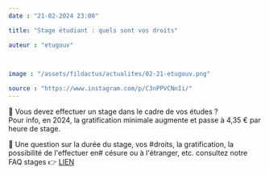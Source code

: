 ```yaml
---
date : "21-02-2024 23:00"

title: "Stage étudiant : quels sont vos droits"

auteur : "etugouv" 

 

image : "/assets/fildactus/actualites/02-21-etugouv.png"

source : "https://www.instagram.com/p/C3nPPVCNnIi/"
---
```


📢 Vous devez effectuer un stage dans le cadre de vos études ?  
Pour info, en 2024, la gratification minimale augmente et passe à 4,35 € par heure de stage.

🔴 Une question sur la durée du stage, vos #droits, la gratification, la possibilité de l'effectuer en# césure ou à l'étranger, etc. consultez notre FAQ stages 👉 [LIEN](https://www.etudiant.gouv.fr/fr/faq-stages-le-point-sur-vos-droits-589)